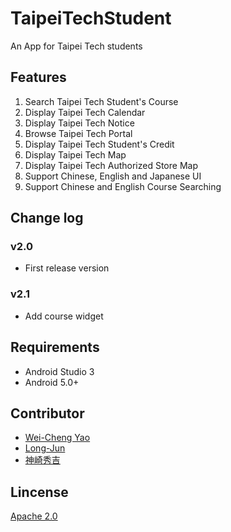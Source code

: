 # TaipeiTechStudent
An App for Taipei Tech students
## Features
1. Search Taipei Tech Student's Course
2. Display Taipei Tech Calendar
3. Display Taipei Tech Notice
4. Browse Taipei Tech Portal
5. Display Taipei Tech Student's Credit
6. Display Taipei Tech Map
7. Display Taipei Tech Authorized Store Map
8. Support Chinese, English and Japanese UI
9. Support Chinese and English Course Searching
## Change log
### v2.0
- First release version
### v2.1
- Add course widget
## Requirements
- Android Studio 3
- Android 5.0+
## Contributor
- [Wei-Cheng Yao](https://github.com/yaoandy107)
- [Long-Jun](https://github.com/Long-Jun)
- [神崎秀吉](https://github.com/kamisakihideyoshi)
## Lincense
[Apache 2.0](https://github.com/yaoandy107/TaipeiTechStudent/blob/master/LICENSE)

